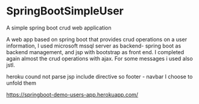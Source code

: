 # SpringBootSimpleUser
A simple spring boot crud web application

A web app based on spring boot that provides crud operations on a user information, I used microsoft mssql server as backend- spring boot as backend management, and jsp with bootstrap as front end. I completed again almost the crud operations with ajax. For some messages i used also jstl.

heroku cound not parse jsp include directive so footer - navbar I choose to unfold them

https://springboot-demo-users-app.herokuapp.com/